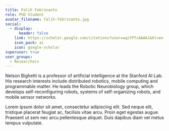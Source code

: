 ```yaml
---
title: Falih Febrinanto
role: PhD Student
avatar_filename: falih-febrinanto.jpg
social:
  - display:
      header: false
    link: https://scholar.google.com/citations?user=wqzYPTcAAAAJ&hl=en
    icon_pack: ai
    icon: google-scholar
superuser: true
user_groups:
  - Researchers
---
```

Nelson Bighetti is a professor of artificial intelligence at the Stanford AI Lab. His research interests include distributed robotics, mobile computing and programmable matter. He leads the Robotic Neurobiology group, which develops self-reconfiguring robots, systems of self-organizing robots, and mobile sensor networks.

Lorem ipsum dolor sit amet, consectetur adipiscing elit. Sed neque elit, tristique placerat feugiat ac, facilisis vitae arcu. Proin eget egestas augue. Praesent ut sem nec arcu pellentesque aliquet. Duis dapibus diam vel metus tempus vulputate.